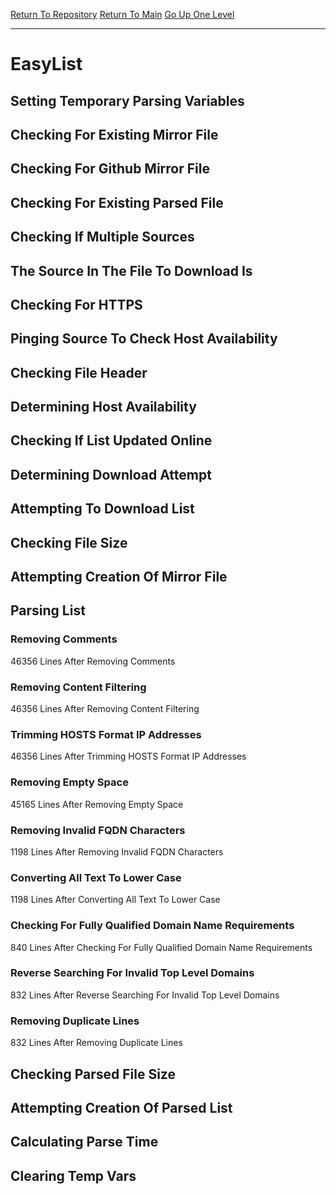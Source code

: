 [Return To Repository](https://github.com/deathbybandaid/piholeparser/)
[Return To Main](https://github.com/deathbybandaid/piholeparser/blob/master/RecentRunLogs/Mainlog.md)
[Go Up One Level](https://github.com/deathbybandaid/piholeparser/blob/master/RecentRunLogs/TopLevelScripts/30-Processing-External-Blacklists.md)
____________________________________
# EasyList
## Setting Temporary Parsing Variables
## Checking For Existing Mirror File
## Checking For Github Mirror File
## Checking For Existing Parsed File
## Checking If Multiple Sources
## The Source In The File To Download Is
## Checking For HTTPS
## Pinging Source To Check Host Availability
## Checking File Header
## Determining Host Availability
## Checking If List Updated Online
## Determining Download Attempt
## Attempting To Download List
## Checking File Size
## Attempting Creation Of Mirror File
## Parsing List
### Removing Comments
46356 Lines After Removing Comments
### Removing Content Filtering
46356 Lines After Removing Content Filtering
### Trimming HOSTS Format IP Addresses
46356 Lines After Trimming HOSTS Format IP Addresses
### Removing Empty Space
45165 Lines After Removing Empty Space
### Removing Invalid FQDN Characters
1198 Lines After Removing Invalid FQDN Characters
### Converting All Text To Lower Case
1198 Lines After Converting All Text To Lower Case
### Checking For Fully Qualified Domain Name Requirements
840 Lines After Checking For Fully Qualified Domain Name Requirements
### Reverse Searching For Invalid Top Level Domains
832 Lines After Reverse Searching For Invalid Top Level Domains
### Removing Duplicate Lines
832 Lines After Removing Duplicate Lines
## Checking Parsed File Size
## Attempting Creation Of Parsed List
## Calculating Parse Time
## Clearing Temp Vars
